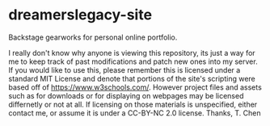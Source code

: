 # dreamerslegacy-site
Backstage gearworks for personal online portfolio.

I really don't know why anyone is viewing this repository, its just a way for me to keep track of past modifications and patch new ones into my server.
If you would like to use this, please remember this is licensed under a standard MIT License and denote that portions of the site's scripting were based off of https://www.w3schools.com/.
However project files and assets such as for downloads or for displaying on webpages may be licensed differnetly or not at all. If licensing on those materials is unspecified, either contact me, or assume it is under a CC-BY-NC 2.0 license.
Thanks,
T. Chen
